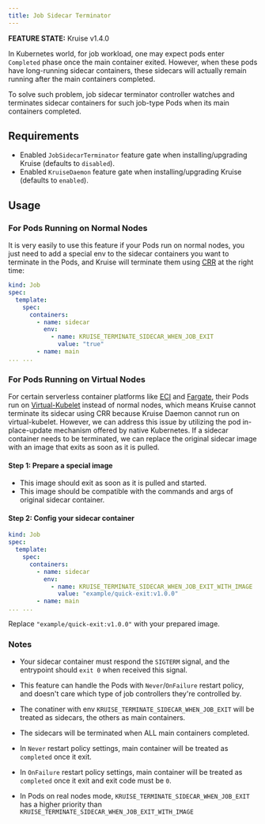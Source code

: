 ```yaml
---
title: Job Sidecar Terminator
---
```


**FEATURE STATE:** Kruise v1.4.0

In Kubernetes world, for job workload, one may expect pods enter `Completed` phase once the main container exited. However, when these pods have long-running sidecar containers, these sidecars will actually remain running after the main containers completed.

To solve such problem, job sidecar terminator controller watches and terminates sidecar containers for such job-type Pods when its main containers completed.

## Requirements

 - Enabled `JobSidecarTerminator` feature gate when installing/upgrading Kruise (defaults to `disabled`).
 - Enabled `KruiseDaemon` feature gate when installing/upgrading Kruise (defaults to `enabled`).

## Usage

### For Pods Running on Normal Nodes
It is very easily to use this feature if your Pods run on normal nodes, you just need to add a special env to the sidecar containers you want to terminate in the Pods, and Kruise will terminate them using [CRR](containerrecreaterequest.md) at the right time:
```yaml
kind: Job
spec:
  template:
    spec:
      containers:
        - name: sidecar
          env:
            - name: KRUISE_TERMINATE_SIDECAR_WHEN_JOB_EXIT
              value: "true"
        - name: main
... ...
```

### For Pods Running on Virtual Nodes
For certain serverless container platforms like [ECI](https://www.aliyun.com/product/eci) and [Fargate](https://aws.amazon.com/cn/fargate/), their Pods run on [Virtual-Kubelet](https://virtual-kubelet.io/#:~:text=Virtual%20Kubelet%20is%20an%20open,as%20serverless%20cloud%20container%20platforms.) instead of normal nodes, which means Kruise cannot terminate its sidecar using CRR because Kruise Daemon cannot run on virtual-kubelet.
However, we can address this issue by utilizing the pod in-place-update mechanism offered by native Kubernetes. If a sidecar container needs to be terminated, we can replace the original sidecar image with an image that exits as soon as it is pulled.

#### Step 1: Prepare a special image
- This image should exit as soon as it is pulled and started.
- This image should be compatible with the commands and args of original sidecar container.

#### Step 2: Config your sidecar container
```yaml
kind: Job
spec:
  template:
    spec:
      containers:
        - name: sidecar
          env:
            - name: KRUISE_TERMINATE_SIDECAR_WHEN_JOB_EXIT_WITH_IMAGE
              value: "example/quick-exit:v1.0.0"
        - name: main
... ...
```
Replace `"example/quick-exit:v1.0.0"` with your prepared image.

### Notes

- Your sidecar container must respond the `SIGTERM` signal, and the entrypoint should `exit 0` when received this signal.

- This feature can handle the Pods with `Never`/`OnFailure` restart policy, and doesn't care which type of job controllers they're controlled by.

- The conatiner with env `KRUISE_TERMINATE_SIDECAR_WHEN_JOB_EXIT` will be treated as sidecars, the others as main containers.

- The sidecars will be terminated when ALL main containers completed.

- In `Never` restart policy settings, main container will be treated as `completed` once it exit.

- In `OnFailure` restart policy settings, main container will be treated as `completed` once it exit and exit code must be `0`.

- In Pods on real nodes mode, `KRUISE_TERMINATE_SIDECAR_WHEN_JOB_EXIT` has a higher priority than `KRUISE_TERMINATE_SIDECAR_WHEN_JOB_EXIT_WITH_IMAGE`
